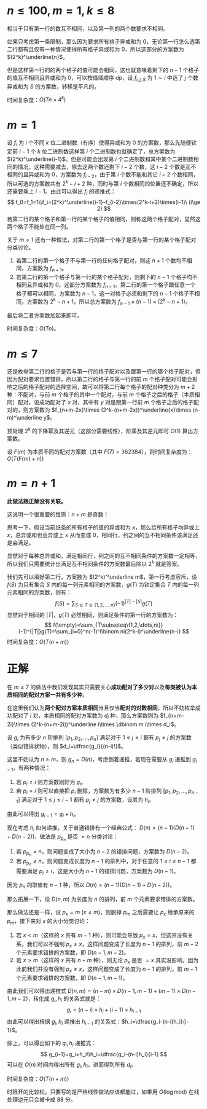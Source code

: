 # $n\le 100,m=1,k\le 8$

相当于只有第一行的数互不相同，以及第一列的两个数要求不相同。

如果只考虑第一条限制，那么因为要求所有格子异或和为 $0$，无论第一行怎么选第二行都有且仅有一种情况使得所有格子异或和为 $0$，所以这部分的方案数为 $(2^k)^\underline{n}$。

但是这样第一行的的两个格子的值可能会相同，这也就意味着剩下的 $n-1$ 个格子的值互不相同且异或和为 $0$，可以按值域顺序 dp，设 $f_{i,j,S}$ 为 $1\sim i$ 中选了 $j$ 个数异或和为 $S$ 的方案数，转移是平凡的。

时间复杂度：$O(Tn\times 4^k)$

# $m=1$

设 $f_i$ 为 $i$ 个不同 $k$ 位二进制数（有序）使得异或和为 $0$ 的方案数，那么先随便钦定前 $i-1$ 个 $k$ 位二进制数这样第 $i$ 个二进制数也就确定了，总方案数为 $(2^k)^\underline{i-1}$。但是可能会出现第 $i$ 个二进制数和其中某个二进制数相同的情况，这种需要减去，除去这两个数还剩下 $i-2$ 个数，这 $i-2$ 个数是互不相同的且异或和为 $0$，方案数为 $f_{i-2}$，由于第 $i$ 个数不能和其它 $i-2$ 个数相同，所以可选的方案数共有 $2^k-i+2$ 种，同时与第 $i$ 个数相同的位置还不确定，所以还需要乘上 $i-1$。由此可以得出 $f_i$ 的递推式：
$$
f_0=f_1=1\\f_i=(2^k)^\underline{i-1}-f_{i-2}\times(2^k-i+2)\times(i-1)\ (i\ge 2)
$$
若第二行的某个格子和第一行的某个格子的值相同，则称这两个格子配对，显然这两个格子不能处在同一列。

关于 $m=1$ 还有一种做法，对第二行的第一个格子是否与第一行的某个格子配对分类讨论。

1. 若第二行的第一个格子不与第一行的任何格子配对，则这 $n+1$ 个数均不相同，方案数为 $f_{n+1}$。
2. 若第二行的第一个格子与第一行的某个格子配对，则剩下的 $n-1$ 个格子均不相同且异或和为 $0$，这部分方案数为 $f_{n-1}$，第二行的第一个格子跟任意一个格子都可以相同，方案数为 $n-1$，这一对格子必须和剩下的 $n-1$ 个格子不相同，方案数为 $2^k-n+1$，所以总方案数为 $f_{n-1}\times(n-1)\times(2^k-n+1)$。

最后将二者方案数加起来即可。

时间复杂度：$O(Tn)$。

# $m\le 7$

还是枚举第二行的格子是否与第一行的格子配对以及跟第一行的哪个格子配对，但因为配对要求位置错排。所以第二行的格子与第一行的前  $m$ 个格子配对可能会影响之后的格子配对的选择空间，故可以将第二行每个格子的配对种类分为 $m+2$ 种：不配对，与前 $m$ 个格子的其中一个配对，与前 $m$ 个格子之后的格子（本质相同）配对，设成功配对了 $x$ 对，其中有 $y$ 对是跟第一行前 $m$ 个格子之后的格子配对的，则方案数为 $f_{n+m-2x}\times (2^k-(n+m-2x))^\underline{x}\times (n-m)^\underline y$。

预处理 $2^k$ 的下降幂及其逆元（这部分需要线性），阶乘及其逆元即可 $O(1)$ 算出方案数。

设 $F(m)$ 为本质不同的配对方案数（其中 $F(7)=362384$），则时间复杂度为：$O(T(F(m)+n))$

# $m=n+1$

**此做法跟正解没有关联。**

这说明一个很重要的性质：$n+m$ 是奇数！

思考一下，假设当前纸条的所有格子的值的异或和为 $x$，那么给所有格子均异或上 $x$，总异或和也会异或上 $x$ 从而变成 $0$，相同行，列之间的互不相同条件该满足还是会满足。

显然对于每种总异或和，满足相同行，列之间的互不相同条件的方案数一定相等，所以我们只需要统计出满足互不相同条件的方案数最后除以 $2^k$ 就是答案。

我们先可以填好第二行，方案数为 $(2^k)^\underline m$，第一行考虑容斥，设 $f(S)$ 为只有集合 $S$ 内的每一列元素相同的方案数，$g(T)$ 为钦定集合 $T$ 内的每一列元素相同的方案数，则有：
$$
f(S)=\sum_{S\subseteq T\subseteq\{1,2,\dots,n\}}(-1)^{|T|-|S|}g(T)
$$
显然对于相同的 $|T|$，$g(T)$ 必然相同，则满足条件的第一行的方案数为：
$$
f(\empty)=\sum_{T\subseteq\{1,2,\dots,n\}}(-1)^{|T|}g(T)=\sum_{i=0}^n(-1)^i\binom ni(2^k-i)^\underline{n-i}
$$
时间复杂度：$O(T(n+m))$

# 正解

在 $m\le 7$ 的做法中我们发现其实只需要关心**成功配对了多少对**以及**每类被认为本质相同的配对方案一共有多少种**。

在这里我们认为**两个配对方案本质相同**当且仅当**配对的对数相同**，所以不妨枚举成功配对了 $i$ 对，本质相同的配对方案数为 $d_i$ 种，那么方案数则为 $f_{n+m-2i}\times (2^k-(n+m-2i))^\underline i\times \dbinom m i\times d_i$。

设 $g_i$ 为有多少 $n$ 阶排列 $[p_1,p_2,\dots,p_n]$ 满足对于 $1\le j\le i$ 都有 $p_j\not=j$ 的方案数（类似错排状物），则 $d_i=\dfrac{g_i}{(n-i)!}$。

这里不妨认为 $n\ge m$，则 $g_n=D(n)$，考虑倒着递推，若现在需要从 $g_i$ 递推到 $g_{i-1}$，有两种情况：

1. 若 $p_i\not=i$ 则方案数刚好为 $g_i$。
2. 若 $p_i=i$ 则可以直接把 $p_i$ 删除，方案数为有多少 $n-1$ 阶排列 $[p_1,p_2,\dots,p_{n-1}]$ 满足对于 $1\le j\le i-1$ 都有 $p_j\not=j$ 的方案数，设其为 $h_i$。

由此可以得出 $g_{i-1}=g_i+h_i$。

现在考虑 $h_i$ 如何递推，关于普通错排有一个经典公式： $D(n)=(n-1)(D(n-1)+D(n-2))$，做法是 $p_{p_n}$ 是否 $=n$ 分类讨论：

1. 若 $p_{p_n}=n$，则问题变成了大小为 $n-2$ 的错排问题，方案数为 $D(n-2)$。
2. 若 $p_{p_n}\not=n$，则问题变成长度为 $n-1$ 的排列中，对于任意的 $1\le i\le n-1$ 都需要满足 $p_i\not=i$，这是大小为 $n-1$ 的错排问题，方案数为 $D(n-1)$。

因为 $p_n$ 的取值有 $n-1$ 种，所以 $D(n)=(n-1)(D(n-1)+D(n-2))$。

那么拓展一下，设 $D(n,m)$ 为长度为 $n$ 的排列，前 $m$ 个元素要求错排的方案数。

那么做法还是一样，设 $p_x=m\ (x\not=m)$，则删掉 $p_m$ 之后需要让 $p_x$ 继承原来的 $p_m$，接下来对 $x$ 的大小分类讨论：

1. 若 $x<m$（这样的 $x$ 共有 $m-1$ 种），则可能会导致 $p_x=x$，但这并没有关系，我们可以不强制 $p_x\not=x$，这样问题变成了长度为 $n-1$ 的排列，前 $m-2$ 个元素要求错排的方案数，即 $D(n-1,m-2)$。
2. 若 $x>m$（这样的 $x$ 共有 $n-m$ 种），则无论 $p_x$ 是否 $=x$ 其实没影响，因为此前我们并没有强制 $p_x\not=x$，这样问题变成了长度为 $n-1$ 的排列，前 $m-1$ 个元素要求错排的方案数，即 $D(n-1,m-1)$。

由此我们可以得出递推式 $D(n,m)=(n-m)\times D(n-1,m-1)+(m-1)\times D(n-1,m-2)$，转化成 $g_i,h_i$ 的关系式就是：
$$
g_i=(n-i)\times h_i+(i-1)\times h_{i-1}
$$
由此可以得出根据 $g_i,h_i$ 递推出 $h_{i-1}$ 的关系式：$h_i=\dfrac{g_i-(n-i)h_i}{i-1}$。

综上，可以得出如下的 $g_i,h_i$ 递推式：
$$
g_{i-1}=g_i+h_i\\h_i=\dfrac{g_i-(n-i)h_i}{i-1}
$$
可以在 $O(n)$ 时间内得出所有 $g_i,h_i$，进而得到所有 $d_i$。

时间复杂度：$O(T(n+m))$

时限开的比较松，只要写的是严格线性做法应该都能过，如果用 $O(\log \text{mod})$ 在线处理逆元只会被卡成 $88$ 分。

